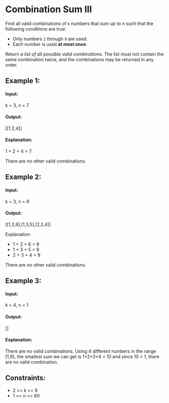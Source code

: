# Combination Sum III

Find all valid combinations of `k` numbers that sum up to n such that the following conditions are true:

- Only numbers `1` through `9` are used.
- Each number is used **at most once**.

Return *a list of all possible valid combinations*. The list must not contain the same combination twice, and the combinations may be returned in any order.

 

## Example 1:

#### Input: 

k = 3, n = 7

#### Output: 

[[1,2,4]]

#### Explanation:

1 + 2 + 4 = 7

There are no other valid combinations.



## Example 2:

#### Input: 

k = 3, n = 9

#### Output: 

[[1,2,6],[1,3,5],[2,3,4]]

Explanation:

- 1 + 2 + 6 = 9
- 1 + 3 + 5 = 9
- 2 + 3 + 4 = 9

There are no other valid combinations.



## Example 3:

#### Input: 

k = 4, n = 1

#### Output: 

[]

#### Explanation: 

There are no valid combinations. Using 4 different numbers in the range [1,9], the smallest sum we can get is 1+2+3+4 = 10 and since 10 > 1, there are no valid combination.
 

## Constraints:

- 2 <= k <= 9
- 1 <= n <= 60
